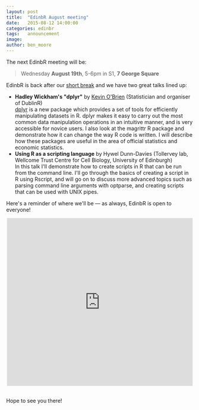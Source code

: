 ```yaml
---
layout: post
title:  "EdinbR August meeting"
date:   2015-08-12 14:00:00
categories: edinbr
tags:   announcement
image:
author: ben_moore
---
```



The next EdinbR meeting will be:

> Wednesday **August 19th**, 5-6pm in S1, **7 George Square**

EdinbR is back after our [short break](http://edinbr.org/edinbr/2015/07/08/edinbr-july-meeting.html) and we have two great talks lined up:

* **Hadley Wickham's "dplyr"** by [Kevin O'Brien](https://twitter.com/dragonflystats) (Statistician and organiser of DublinR) <br />
  [dplyr](http://blog.rstudio.org/2014/01/17/introducing-dplyr/) is a new package which provides a set of tools for efficiently manipulating datasets in R. dplyr makes it easy to carry out the most common data manipulation operations in an intuitive manner, and is very accessible for novice users. I also look at the magrittr R package and demonstrate how it can change the way R code is written. I will describe how these packages are useful in the area of official statistics and economic statistics.
* **Using R as a scripting language** by  Hywel Dunn-Davies (Tollervey lab, Wellcome Trust Centre for Cell Biology, University of Edinburgh) <br />
  In this talk I'll demonstrate how to create scripts in R that can be run from the command line. I'll go through the basics of creating a script in R using Rscript, and will go on to discuss more advanced topics such as parsing command line arguments with optparse, and creating scripts that can be used with UNIX pipes.


Here's a reminder of where we'll be — as always, EdinbR is open to everyone!

<iframe src="https://www.google.com/maps/embed?pb=!1m18!1m12!1m3!1d2234.2888876703746!2d-3.1892457999999544!3d55.9443647!2m3!1f0!2f0!3f0!3m2!1i1024!2i768!4f13.1!3m3!1m2!1s0x4887c78367403f5b%3A0x342d6b9392ffecc6!2s7+George+Square%2C+The+University+of+Edinburgh%2C+Edinburgh%2C+City+of+Edinburgh+EH8+9JZ!5e0!3m2!1sen!2suk!4v1422630144560" width="500" height="450" frameborder="0" style="border:0; margin: 0 auto; display: block;"></iframe>

<br />

Hope to see you there!
